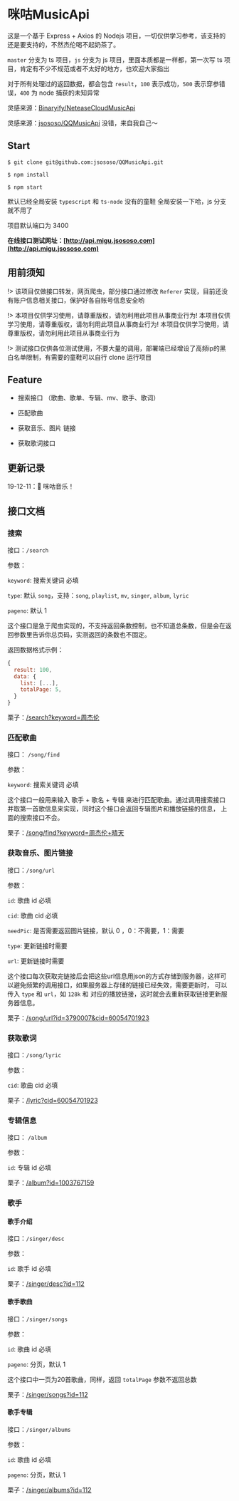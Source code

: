 # 咪咕MusicApi

这是一个基于 Express + Axios 的 Nodejs 项目，一切仅供学习参考，该支持的还是要支持的，不然杰伦喝不起奶茶了。

`master` 分支为 ts 项目，`js` 分支为 js 项目，里面本质都是一样都，第一次写 ts 项目，肯定有不少不规范或者不太好的地方，也欢迎大家指出

对于所有处理过的返回数据，都会包含 `result`，`100` 表示成功，`500` 表示穿参错误，`400` 为 node 捕获的未知异常

灵感来源：[Binaryify/NeteaseCloudMusicApi](https://github.com/Binaryify/NeteaseCloudMusicApi)

灵感来源：[jsososo/QQMusicApi](https://github.com/jsososo/QQMusicApi) 没错，来自我自己～

## Start

```shell
$ git clone git@github.com:jsososo/QQMusicApi.git

$ npm install

$ npm start
```

默认已经全局安装 `typescript` 和 `ts-node` 没有的童鞋 全局安装一下哈，js 分支就不用了

项目默认端口为 3400

**在线接口测试网址：[http://api.migu.jsososo.com](http://api.migu.jsososo.com)**

## 用前须知

!> 该项目仅做接口转发，网页爬虫，部分接口通过修改 `Referer` 实现，目前还没有账户信息相关接口，保护好各自账号信息安全哟

!> 本项目仅供学习使用，请尊重版权，请勿利用此项目从事商业行为!
本项目仅供学习使用，请尊重版权，请勿利用此项目从事商业行为!
本项目仅供学习使用，请尊重版权，请勿利用此项目从事商业行为

!> 测试接口仅供各位测试使用，不要大量的调用，部署端已经增设了高频ip的黑白名单限制，有需要的童鞋可以自行 clone 运行项目


## Feature

- 搜索接口 （歌曲、歌单、专辑、mv、歌手、歌词）

- 匹配歌曲

- 获取音乐、图片 链接

- 获取歌词接口

## 更新记录

19-12-11：🍍 咪咕音乐！

## 接口文档

### 搜索

接口：`/search`

参数：

`keyword`: 搜索关键词 必填

`type`: 默认 `song`，支持：`song`, `playlist`, `mv`, `singer`, `album`, `lyric`

`pageno`: 默认 1

这个接口是急于爬虫实现的，不支持返回条数控制，也不知道总条数，但是会在返回参数里告诉你总页码，实测返回的条数也不固定。

返回数据格式示例：
```javascript
{
  result: 100,
  data: {
    list: [...],
    totalPage: 5,
  }
}
```

栗子：[/search?keyword=周杰伦](http://api.migu.jsososo.com/search?keyword=周杰伦)

### 匹配歌曲

接口： `/song/find`

参数：

`keyword`: 搜索关键词 必填

这个接口一般用来输入 歌手 + 歌名 + 专辑 来进行匹配歌曲。通过调用搜索接口并取第一首歌信息来实现，同时这个接口会返回专辑图片和播放链接的信息，
上面的搜索接口不会。

栗子：[/song/find?keyword=周杰伦+晴天](http://api.migu.jsososo.com/song/find?keyword=周杰伦+晴天)

### 获取音乐、图片链接

接口：`/song/url`

参数：

`id`: 歌曲 id 必填

`cid`: 歌曲 cid 必填

`needPic`: 是否需要返回图片链接，默认 0 ，0：不需要，1：需要

`type`: 更新链接时需要

`url`: 更新链接时需要

这个接口每次获取完链接后会把这些url信息用json的方式存储到服务器，这样可以避免频繁的调用接口，如果服务器上存储的链接已经失效，需要更新时，
可以传入 `type` 和 `url`，如 `128k` 和 对应的播放链接，这时就会去重新获取链接更新服务器信息。

栗子：[/song/url?id=3790007&cid=60054701923](http://api.migu.jsososo.com/song/url?id=3790007&cid=60054701923)

### 获取歌词

接口：`/song/lyric`

参数：

`cid`: 歌曲 cid 必填

栗子：[/lyric?cid=60054701923](http://api.migu.jsososo.com/lyric?cid=60054701923)

### 专辑信息

接口： `/album`

参数：

`id`: 专辑 id 必填

栗子：[/album?id=1003767159](http://api.migu.jsososo.com/album?id=1003767159)

### 歌手

#### 歌手介绍

接口：`/singer/desc`

参数：

`id`: 歌手 id 必填

栗子：[/singer/desc?id=112](http://api.migu.jsososo.com/singer/desc?id=112)

#### 歌手歌曲

接口：`/singer/songs`

参数：

`id`: 歌曲 id 必填

`pageno`: 分页，默认 1

这个接口中一页为20首歌曲，同样，返回 `totalPage` 参数不返回总数

栗子：[/singer/songs?id=112](http://api.migu.jsososo.com/singer/songs?id=112)

#### 歌手专辑

接口：`/singer/albums`

参数：

`id`: 歌曲 id 必填

`pageno`: 分页，默认 1

栗子：[/singer/albums?id=112](http://api.migu.jsososo.com/singer/albums?id=112)
